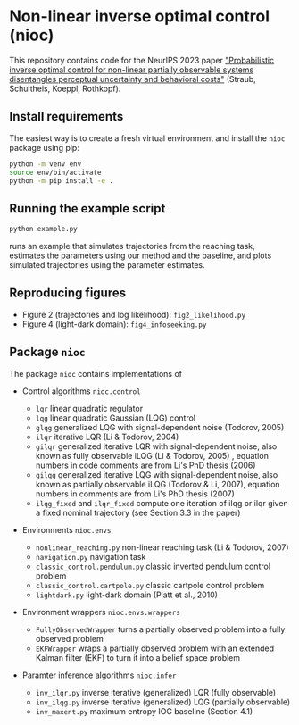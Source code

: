 # Non-linear inverse optimal control (nioc)

This repository contains code for the NeurIPS 2023 paper ["Probabilistic inverse optimal control for non-linear partially observable systems disentangles perceptual uncertainty and behavioral costs"](https://arxiv.org/abs/2303.16698) (Straub, Schultheis, Koeppl, Rothkopf).

## Install requirements

The easiest way is to create a fresh virtual environment and install the `nioc` package using pip:

```bash
python -m venv env
source env/bin/activate
python -m pip install -e .
```

## Running the example script


```bash
python example.py
```

runs an example that simulates trajectories from the reaching task, estimates the parameters using our method and the baseline, and plots simulated trajectories using the parameter estimates.

## Reproducing figures

- Figure 2 (trajectories and log likelihood): `fig2_likelihood.py`
- Figure 4 (light-dark domain): `fig4_infoseeking.py`

## Package `nioc`
The package `nioc` contains implementations of 

- Control algorithms `nioc.control`
    - `lqr` linear quadratic regulator
    - `lqg` linear quadratic Gaussian (LQG) control
    - `glqg` generalized LQG with signal-dependent noise (Todorov, 2005)
    - `ilqr` iterative LQR (Li & Todorov, 2004) 
    - `gilqr` generalized iterative LQR with signal-dependent noise, also known as fully observable iLQG (Li & Todorov, 2005) , equation numbers in code comments are from Li's PhD
      thesis (2006)
    - `gilqg` generalized iterative LQG with signal-dependent noise, also known as partially observable iLQG (Todorov & Li, 2007), equation numbers in comments are from Li's PhD thesis (2007)
    - `ilqg_fixed` and `ilqr_fixed` compute one iteration of ilqg or ilqr given a fixed nominal trajectory (see Section 3.3 in the paper)

- Environments `nioc.envs`
  - `nonlinear_reaching.py` non-linear reaching task (Li & Todorov, 2007)
  - `navigation.py` navigation task
  - `classic_control.pendulum.py` classic inverted pendulum control problem
  - `classic_control.cartpole.py` classic cartpole control problem
  - `lightdark.py` light-dark domain (Platt et al., 2010)

- Environment wrappers `nioc.envs.wrappers`
    - `FullyObservedWrapper` turns a partially observed problem into a fully observed problem
    - `EKFWrapper` wraps a partially observed problem with an extended Kalman filter (EKF) to turn it into a belief space problem

- Paramter inference algorithms `nioc.infer`
    - `inv_ilqr.py` inverse iterative (generalized) LQR (fully observable)
    - `inv_ilqg.py` inverse iterative (generalized) LQG (partially observable)
    - `inv_maxent.py` maximum entropy IOC baseline (Section 4.1)
